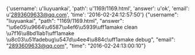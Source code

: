 {'username': u'liuyuankai', 'path': u'1169/1169.html', 'answer': u'ok', 'email': u'2893609633@qq.com', 'time': '2016-02-24:12:57:50'}
{"username": "liuyuankai", "path": "1169/1169.html", "answer": "\u6e05\u9664\u6587\u4ef6\u5939\uff1amake clean \u7f16\u8bd1lab1\uff1amake \u8c03\u51fadebug\u547d\u4ee4\u884c\uff1amake debug", "email": "2893609633@qq.com", "time": "2016-02-24:13:00:10"}